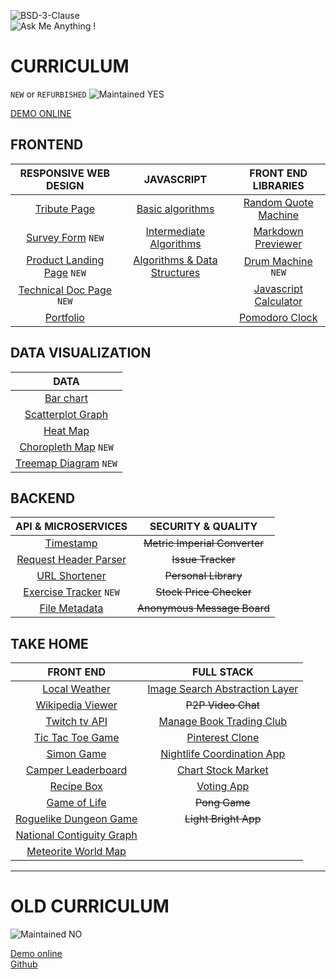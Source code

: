 
![BSD-3-Clause](https://jolav.me/_img/code/bsd-3-clause.svg)  
![Ask Me Anything !](https://jolav.me/_img/code/ask-me.svg)

# CURRICULUM

`NEW` or `REFURBISHED` ![Maintained YES](https://jolav.me/_img/code/maintained-yes.svg)  

[DEMO ONLINE](https://jolav.me/freecodecamp)  

## **FRONTEND**  

| RESPONSIVE WEB DESIGN | JAVASCRIPT | FRONT END LIBRARIES |
| :---:         |     :---:      |          :---: |
| [Tribute Page](https://jolav.me/freecodecamp/old/front-end/tribute/tribute.html) | [Basic algorithms](https://github.com/jolav/freeCodeCamp/tree/master/old/front-end/algorithm) |  [Random Quote Machine](https://jolav.me/freecodecamp/old/front-end/quote/quote.html) |
| [Survey Form](https://jolav.me/freecodecamp/responsive/survey-form/form.html) `NEW` | [Intermediate Algorithms](https://github.com/jolav/freeCodeCamp/tree/master/old/front-end/algorithm) |  [Markdown Previewer](https://jolav.me/freecodecamp/old/data/markdown-previewer/markdown.html)  |
| [Product Landing Page](https://jolav.me/freecodecamp/responsive/landing-page/landing.html) `NEW` | [Algorithms & Data Structures](https://github.com/jolav/freeCodeCamp/tree/master/old/front-end/algorithm) |  [Drum Machine](https://jolav.me/freecodecamp/front-end/drum-machine/drum.html) `NEW` |  
| [Technical Doc Page](https://jolav.me/freecodecamp/responsive/technical-doc/doc.html) `NEW` | |  [Javascript Calculator](https://jolav.me/freecodecamp/old/front-end/calculator/calculator.html) |
| [Portfolio](https://jolav.me/freecodecamp/old/front-end/portfolio/portfolio.html) | |[Pomodoro Clock](https://jolav.me/freecodecamp/old/front-end/pomodoro/pomodoro.html) |


## **DATA VISUALIZATION**

| DATA | 
| :---: | 
| [Bar chart](https://jolav.me/freecodecamp/old/data/bar-chart/bar.html) |
| [Scatterplot Graph](https://jolav.me/freecodecamp/old/data/scatterplot/scatterplot.html) |
|   [Heat Map](https://jolav.me/freecodecamp/old/data/heat-map/heat.html) |
| [Choropleth Map](https://jolav.me/freecodecamp/data/choropleth/choropleth.html) `NEW` |
| [Treemap Diagram](https://jolav.me/freecodecamp/data/treemap/treemap.html) `NEW`  |

## **BACKEND**

| API & MICROSERVICES | SECURITY & QUALITY |
| :---: | :---: | 
| [Timestamp](https://jolav.me/freecodecamp/old/apis/time/time.html) | ~~Metric Imperial Converter~~ |
| [Request Header Parser](https://jolav.me/freecodecamp/old/apis/parser/parser.html) | ~~Issue Tracker~~ |
| [URL Shortener](https://jolav.me/freecodecamp/old/apis/url/url.html) | ~~Personal Library~~ |
| [Exercise Tracker](https://jolav.me/freecodecamp/apis/exercise-tracker/exercise.html) `NEW` | ~~Stock Price Checker~~ |
| [File Metadata](https://jolav.me/freecodecamp/old/apis/file/file.html) | ~~Anonymous Message Board~~ |

## **TAKE HOME**

| FRONT END | FULL STACK |
| :---: | :---: | 
| [Local Weather](https://jolav.me/freecodecamp/old/front-end/weather/weather.html) | [Image Search Abstraction Layer](https://jolav.me/freecodecamp/old/apis/search/search.html) |
| [Wikipedia Viewer](https://jolav.me/freecodecamp/old/front-end/wiki/wiki.html) | ~~P2P Video Chat~~ |
| [Twitch tv API](https://jolav.me/freecodecamp/old/front-end/twitch/twitch.html) | [Manage Book Trading Club](https://jolav.me/freecodecamp/old/apps/book/book.html)|
| [Tic Tac Toe Game](https://jolav.me/freecodecamp/old/front-end/tictactoe/tictactoe.html) | [Pinterest Clone](https://jolav.me/freecodecamp/old/apps/pinterest/pinterest.html) |
| [Simon Game](https://jolav.me/freecodecamp/old/front-end/simon/simon.html)|  [Nightlife Coordination App](https://jolav.me/freecodecamp/old/apps/nightlife/night.html) |
| [Camper Leaderboard](https://jolav.me/freecodecamp/old/data/camper-leaderboard/camper.html) | [Chart Stock Market](https://jolav.me/freecodecamp/old/apps/stock/stock.html) |
| [Recipe Box](https://jolav.me/freecodecamp/old/data/recipe-box/recipe.html)| [Voting App](https://jolav.me/freecodecamp/old/apps/voting/voting.html)|
| [Game of Life](https://jolav.me/freecodecamp/old/data/game-of-life/life.html)| ~~Pong Game~~ |
|  [Roguelike Dungeon Game](https://jolav.me/freecodecamp/old/data/roguelike/rogue.html)| ~~Light Bright App~~ |
|  [National Contiguity Graph](https://jolav.me/freecodecamp/old/data/country-borders/flags.html) | 
| [Meteorite World Map](https://jolav.me/freecodecamp/old/data/meteor-landing/meteor.html)| 




---

# OLD CURRICULUM

![Maintained NO](https://jolav.me/_img/code/maintained-no.svg)  

[Demo online](https://jolav.me/freecodecamp/old)  
[Github](https://github.com/jolav/freeCodeCamp/tree/master/old)